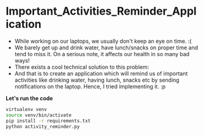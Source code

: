 # Important_Activities_Reminder_Application

- While working on our laptops, we usually don't keep an eye on time. :(
- We barely get up and drink water, have lunch/snacks on proper time and tend to miss it. On a serious note, it affects our health in so many bad ways! 
- There exists a cool technical solution to this problem:
- And that is to create an application which will remind us of important activities like drinking water, having lunch, snacks etc by sending notifications on the laptop.
  Hence, I tried implementing it. :p

**Let's run the code**

```bash
virtualenv venv
source venv/bin/activate
pip install -r requirements.txt
python activity_reminder.py
```
